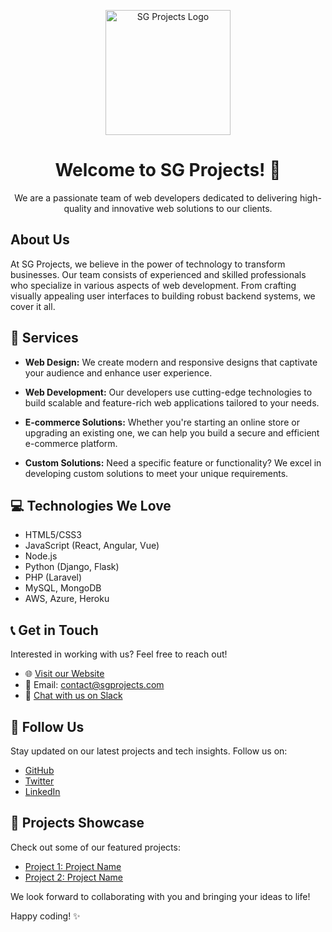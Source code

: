 <!-- SG Projects - Web Development Agency -->

<p align="center">
  <img src="sg-projects-logo.png" alt="SG Projects Logo" width="200" />
</p>

<h1 align="center">Welcome to SG Projects! 🚀</h1>

<p align="center">We are a passionate team of web developers dedicated to delivering high-quality and innovative web solutions to our clients.</p>

## About Us

At SG Projects, we believe in the power of technology to transform businesses. Our team consists of experienced and skilled professionals who specialize in various aspects of web development. From crafting visually appealing user interfaces to building robust backend systems, we cover it all.

## 🚀 Services

- **Web Design:** We create modern and responsive designs that captivate your audience and enhance user experience.

- **Web Development:** Our developers use cutting-edge technologies to build scalable and feature-rich web applications tailored to your needs.

- **E-commerce Solutions:** Whether you're starting an online store or upgrading an existing one, we can help you build a secure and efficient e-commerce platform.

- **Custom Solutions:** Need a specific feature or functionality? We excel in developing custom solutions to meet your unique requirements.

## 💻 Technologies We Love

- HTML5/CSS3
- JavaScript (React, Angular, Vue)
- Node.js
- Python (Django, Flask)
- PHP (Laravel)
- MySQL, MongoDB
- AWS, Azure, Heroku

## 📞 Get in Touch

Interested in working with us? Feel free to reach out!

- 🌐 [Visit our Website](https://www.sgprojects.com)
- 📧 Email: [contact@sgprojects.com](mailto:contact@sgprojects.com)
- 💬 [Chat with us on Slack](https://sg-projects.slack.com)

## 🌟 Follow Us

Stay updated on our latest projects and tech insights. Follow us on:

- [GitHub](https://github.com/sg-projects)
- [Twitter](https://twitter.com/sg_projects)
- [LinkedIn](https://www.linkedin.com/company/sg-projects)

## 🚀 Projects Showcase

Check out some of our featured projects:

- [Project 1: Project Name](link-to-project1)
- [Project 2: Project Name](link-to-project2)

We look forward to collaborating with you and bringing your ideas to life!

Happy coding! ✨
